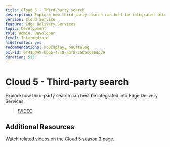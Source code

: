 ```yaml
---
title: Cloud 5 - Third-party search
description: Explore how third-party search can best be integrated into Edge Delivery Services.
version: Cloud Service
feature: Edge Delivery Services
topic: Development
role: Admin, Developer
level: Intermediate
hidefromtoc: yes
recommendations: noDisplay, noCatalog
exl-id: 0f41b049-bbbb-47c8-a3f8-25b5c68bdd39
duration: 515
---
```

# Cloud 5 - Third-party search

Explore how third-party search can best be integrated into Edge Delivery Services.

>[!VIDEO](https://video.tv.adobe.com/v/3427040?quality=12&learn=on)

## Additional Resources

Watch related videos on the [Cloud 5 season 3](../cloud5-season-3.md) page.
